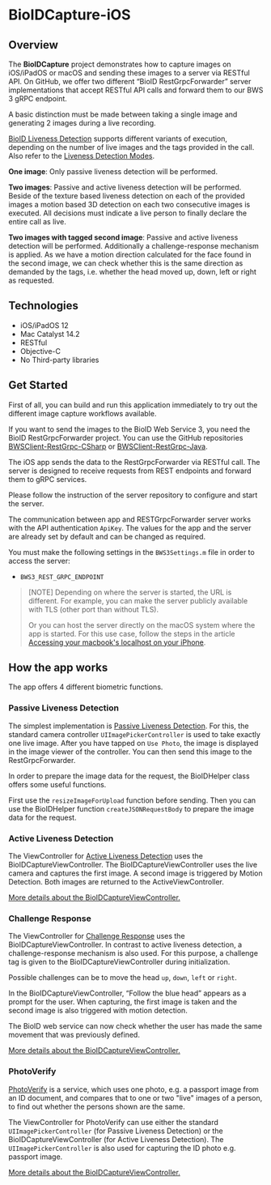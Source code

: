 # BioIDCapture-iOS

## Overview

The **BioIDCapture** project demonstrates how to capture images on iOS/iPadOS or macOS and sending these images to a server via RESTful API.
On GitHub, we offer two different “BioID RestGrpcForwarder” server implementations that accept RESTful API calls and forward them to our BWS 3 gRPC endpoint.

A basic distinction must be made between taking a single image and generating 2 images during a live recording.

[BioID Liveness Detection][DevLivenessDetection] supports different variants of execution, depending on the number of live images and the tags provided in the call.
Also refer to the [Liveness Detection Modes][DevLivenessModes].

**One image**: Only passive liveness detection will be performed.

**Two images**: Passive and active liveness detection will be performed. Beside of the texture based liveness detection on each of the provided 
images a motion based 3D detection on each two consecutive images is executed. All decisions must indicate a live person to finally declare the entire call as live.

**Two images with tagged second image**: Passive and active liveness detection will be performed. Additionally a challenge-response mechanism 
is applied. As we have a motion direction calculated for the face found in the second image, we can check whether this is the same direction as 
demanded by the tags, i.e. whether the head moved up, down, left or right as requested. 


## Technologies

- iOS/iPadOS 12
- Mac Catalyst 14.2
- RESTful
- Objective-C 
- No Third-party libraries


## Get Started

First of all, you can build and run this application immediately to try out the different image capture workflows available. 

If you want to send the images to the BioID Web Service 3, you need the BioID RestGrpcForwarder project. You can use the GitHub repositories 
[BWSClient-RestGrpc-CSharp][RepoRestGrpcCSharp] or [BWSClient-RestGrpc-Java][RepoRestGrpcJava].

The iOS app sends the data to the RestGrpcForwarder via RESTful call. The server is designed to receive requests from REST endpoints and forward them to gRPC services.

Please follow the instruction of the server repository to configure and start the server.

The communication between app and RESTGrpcForwarder server works with the API authentication `ApiKey`.
The values for the app and the server are already set by default and can be changed as required.

You must make the following settings in the `BWS3Settings.m` file in order to access the server:
- `BWS3_REST_GRPC_ENDPOINT`

> [NOTE] 
> Depending on where the server is started, the URL is different. For example, you can make the server publicly available with TLS (other port than without TLS).
> 
> Or you can host the server directly on the macOS system where the app is started. For this use case, follow the steps in the article [Accessing your macbook's localhost on your iPhone][ArticleLocalHostAndiPhone].

## How the app works
The app offers 4 different biometric functions.

### Passive Liveness Detection
The simplest implementation is [Passive Liveness Detection][DevLivenessDetection]. 
For this, the standard camera controller `UIImagePickerController` is used to take exactly one live image. 
After you have tapped on `Use Photo`, the image is displayed in the image viewer of the controller. 
You can then send this image to the RestGrpcForwarder. 

In order to prepare the image data for the request, the BioIDHelper class offers some useful functions. 

First use the `resizeImageForUpload` function before sending. 
Then you can use the BioIDHelper function `createJSONRequestBody` to prepare the image data for the request.


### Active Liveness Detection
The ViewController for [Active Liveness Detection][DevLivenessDetection] uses the BioIDCaptureViewController. 
The BioIDCaptureViewController uses the live camera and captures the first image. A second image is triggered by Motion Detection. Both images are returned to the ActiveViewController.

[More details about the BioIDCaptureViewController.](BioIDCaptureViewController.md) 


### Challenge Response
The ViewController for [Challenge Response][DevLivenessDetection] uses the BioIDCaptureViewController. 
In contrast to active liveness detection, a challenge-response mechanism is also used. 
For this purpose, a challenge tag is given to the BioIDCaptureViewController during initialization. 

Possible challenges can be to move the head `up`, `down`, `left` or `right`.

In the BioIDCaptureViewController, “Follow the blue head” appears as a prompt for the user. 
When capturing, the first image is taken and the second image is also triggered with motion detection. 

The BioID web service can now check whether the user has made the same movement that was previously defined.

[More details about the BioIDCaptureViewController.](BioIDCaptureViewController.md) 

### PhotoVerify

[PhotoVerify][DevPhotoVerify] is a service, which uses one photo, e.g. a passport image from an ID document, and compares that to one or 
two "live" images of a person, to find out whether the persons shown are the same. 

The ViewController for PhotoVerify can use either the standard `UIImagePickerController` (for Passive Liveness Detection) 
or the BioIDCaptureViewController (for Active Liveness Detection). 
The `UIImagePickerController` is also used for capturing the ID photo e.g. passport image. 

[More details about the BioIDCaptureViewController.](BioIDCaptureViewController.md) 



[DevLivenessDetection]: https://developer.bioid.com/bws/grpc/livenessdetection "BioID LivenessDetection - developer.bioid.com" 
[DevPhotoVerify]: https://developer.bioid.com/bws/grpc/photoverify "BioID PhotoVerify - developer.bioid.com"
[DevLivenessModes]: https://developer.bioid.com/bws/livenessmodes "BioID Liveness Detection Modes - developer.bioi.com"
[RepoRestGrpcCSharp]: https://github.com/BioID-GmbH/BWSClient-RestGrpc-CSharp "GitHub Repository BWSClient-RestGrpc-CSharp"
[RepoRestGrpcJava]: https://github.com/BioID-GmbH/BWSClient-RestGrpc-Java  "GitHub Repository BWSClient-RestGrpc-Java"
[ArticleLocalHostAndiPhone]: https://ishwar-rimal.medium.com/accessing-macs-localhost-on-your-iphone-5d564a387f09 "Accessing your macbook's localhost on your iPhone"
